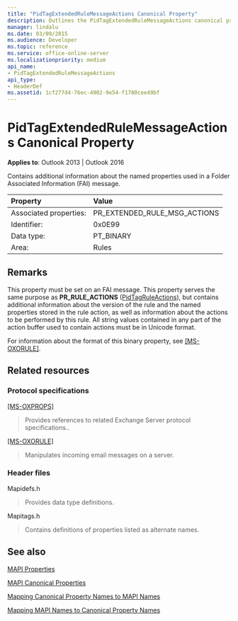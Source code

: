 ```yaml
---
title: "PidTagExtendedRuleMessageActions Canonical Property"
description: Outlines the PidTagExtendedRuleMessageActions canonical property, which contains additional information about the named properties used in an FAI message.
manager: lindalu
ms.date: 03/09/2015
ms.audience: Developer
ms.topic: reference
ms.service: office-online-server
ms.localizationpriority: medium
api_name:
- PidTagExtendedRuleMessageActions
api_type:
- HeaderDef
ms.assetid: 1cf277d4-76ec-4902-9e54-f1780cee49bf
---
```


# PidTagExtendedRuleMessageActions Canonical Property

  
  
**Applies to**: Outlook 2013 | Outlook 2016 
  
Contains additional information about the named properties used in a Folder Associated Information (FAI) message.
  
|Property|Value|
|:-----|:-----|
|Associated properties:  <br/> |PR_EXTENDED_RULE_MSG_ACTIONS  <br/> |
|Identifier:  <br/> |0x0E99  <br/> |
|Data type:  <br/> |PT_BINARY  <br/> |
|Area:  <br/> |Rules  <br/> |
   
## Remarks

This property must be set on an FAI message. This property serves the same purpose as **PR_RULE_ACTIONS** ([PidTagRuleActions](pidtagruleactions-canonical-property.md)), but contains additional information about the version of the rule and the named properties stored in the rule action, as well as information about the actions to be performed by this rule. All string values contained in any part of the action buffer used to contain actions must be in Unicode format.
  
For information about the format of this binary property, see [[MS-OXORULE]](https://msdn.microsoft.com/library/70ac9436-501e-43e2-9163-20d2b546b886%28Office.15%29.aspx).
  
## Related resources

### Protocol specifications

[[MS-OXPROPS]](https://msdn.microsoft.com/library/f6ab1613-aefe-447d-a49c-18217230b148%28Office.15%29.aspx)
  
> Provides references to related Exchange Server protocol specifications..
    
[[MS-OXORULE]](https://msdn.microsoft.com/library/70ac9436-501e-43e2-9163-20d2b546b886%28Office.15%29.aspx)
  
> Manipulates incoming email messages on a server.
    
### Header files

Mapidefs.h
  
> Provides data type definitions.
    
Mapitags.h
  
> Contains definitions of properties listed as alternate names.
    
## See also



[MAPI Properties](mapi-properties.md)
  
[MAPI Canonical Properties](mapi-canonical-properties.md)
  
[Mapping Canonical Property Names to MAPI Names](mapping-canonical-property-names-to-mapi-names.md)
  
[Mapping MAPI Names to Canonical Property Names](mapping-mapi-names-to-canonical-property-names.md)

